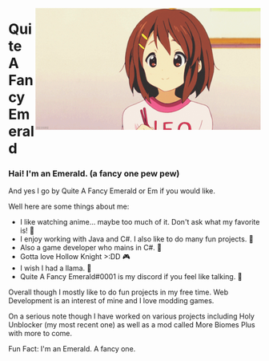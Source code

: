 <img align="right" src="https://github.com/QuiteAFancyEmerald/QuiteAFancyEmerald/blob/master/yuihawhack.gif?raw=true" width="450"></img>

# Quite A Fancy Emerald
### Hai! I'm an Emerald. (a fancy one pew pew)

And yes I go by Quite A Fancy Emerald or Em if you would like.

Well here are some things about me:

- I like watching anime... maybe too much of it. Don't ask what my favorite is! 🌺
- I enjoy working with Java and C#. I also like to do many fun projects. 🌱
- Also a game developer who mains in C#. 🎐
- Gotta love Hollow Knight >:DD 🎮
- I wish I had a llama. 🦙
- Quite A Fancy Emerald#0001 is my discord if you feel like talking. 💬

Overall though I mostly like to do fun projects in my free time. Web Development is an interest of mine and I love modding games.

On a serious note though I have worked on various projects including Holy Unblocker (my most recent one) as well as a mod called More Biomes Plus with more to come.

Fun Fact: I'm an Emerald. A fancy one.

